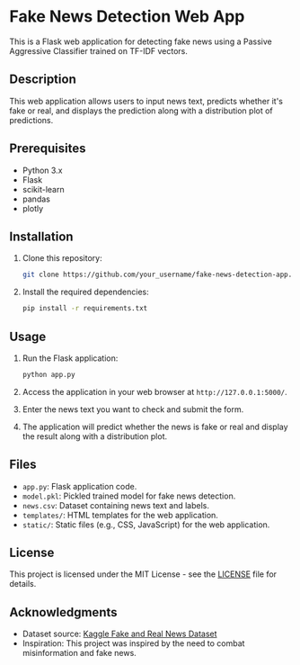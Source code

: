 # Fake News Detection Web App

This is a Flask web application for detecting fake news using a Passive Aggressive Classifier trained on TF-IDF vectors.

## Description

This web application allows users to input news text, predicts whether it's fake or real, and displays the prediction along with a distribution plot of predictions.

## Prerequisites

- Python 3.x
- Flask
- scikit-learn
- pandas
- plotly

## Installation

1. Clone this repository:

    ```bash
    git clone https://github.com/your_username/fake-news-detection-app.git
    ```

2. Install the required dependencies:

    ```bash
    pip install -r requirements.txt
    ```

## Usage

1. Run the Flask application:

    ```bash
    python app.py
    ```

2. Access the application in your web browser at `http://127.0.0.1:5000/`.

3. Enter the news text you want to check and submit the form.

4. The application will predict whether the news is fake or real and display the result along with a distribution plot.

## Files

- `app.py`: Flask application code.
- `model.pkl`: Pickled trained model for fake news detection.
- `news.csv`: Dataset containing news text and labels.
- `templates/`: HTML templates for the web application.
- `static/`: Static files (e.g., CSS, JavaScript) for the web application.

## License

This project is licensed under the MIT License - see the [LICENSE](LICENSE) file for details.

## Acknowledgments

- Dataset source: [Kaggle Fake and Real News Dataset](https://www.kaggle.com/clmentbisaillon/fake-and-real-news-dataset)
- Inspiration: This project was inspired by the need to combat misinformation and fake news.
